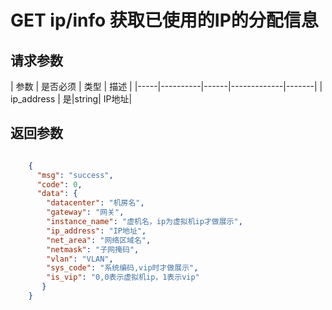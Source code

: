 # GET ip/info 获取已使用的IP的分配信息


## 请求参数
| 参数 | 是否必须 | 类型 | 描述 | 
|-----|----------|------|-------------|-------|
| ip_address   | 是|string| IP地址|


## 返回参数
```json

	{
	  "msg": "success",
	  "code": 0,
	  "data": {
        "datacenter": "机房名", 
        "gateway": "网关", 
        "instance_name": "虚机名，ip为虚拟机ip才做展示", 
        "ip_address": "IP地址", 
        "net_area": "网络区域名", 
        "netmask": "子网掩码", 
        "vlan": "VLAN",
        "sys_code": "系统编码,vip时才做展示",
        "is_vip": "0,0表示虚拟机ip，1表示vip" 
       }
    }

```
